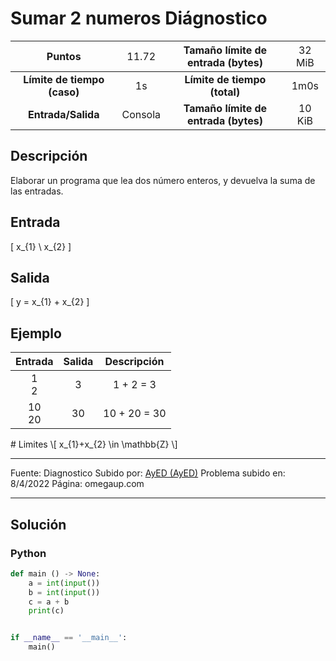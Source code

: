 # Sumar 2 numeros Diágnostico

|           Puntos          |<span style="font-weight: normal;">11.72</span>|  Tamaño límite de entrada (bytes)  |<span style="font-weight: normal;">32 MiB</span>|
|      :------------:       |               :------------:                  |           :------------:           | :------------: |
|**Límite de tiempo (caso)**|                     1s                        |    **Límite de tiempo (total)**    |      1m0s      |
|     **Entrada/Salida**    |                  Consola                      |**Tamaño límite de entrada (bytes)**|     10 KiB     |
## Descripción
Elaborar un programa que lea dos número enteros, y devuelva la suma de las entradas.

## Entrada
\[
x_{1} \\
x_{2}
\]

## Salida
\[
y = x_{1} + x_{2}
\]

## Ejemplo
<table style="text-align: center;" >
    <thead>
        <tr>
            <th>Entrada</th>
            <th>Salida</th>
            <th>Descripción</th>
        </tr>
    </thead>
    <tbody>
        <tr>
            <td>1<br />2</td>
            <td>3</td>
            <td>1 + 2 = 3</td>
        </tr>
        <tr>
            <td>10<br />20</td>
            <td>30</td>
            <td>10 + 20 = 30</td>
        </tr>
    </tbody>
</table>
# Limites
\[
x_{1}+x_{2} \in \mathbb{Z}
\]

------------

Fuente: Diagnostico
Subido por: [AyED (AyED)](https://omegaup.com/profile/AyED/ "AyED (AyED)")
Problema subido en: 8/4/2022
Página: omegaup.com

------------

## Solución
### Python
```py
def main () -> None:
    a = int(input())
    b = int(input())
    c = a + b
    print(c)


if __name__ == '__main__':
    main()
```